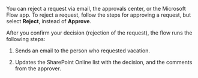 You can reject a request via email, the approvals center, or the Microsoft Flow app. To reject a request, follow the steps for approving a request, but select **Reject**, instead of **Approve**.

After you confirm your decision (rejection of the request), the flow runs the following steps:

1. Sends an email to the person who requested vacation.

1. Updates the SharePoint Online list with the decision, and the comments from the approver.
